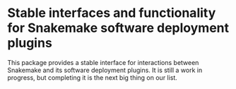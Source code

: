 # Stable interfaces and functionality for Snakemake software deployment plugins

This package provides a stable interface for interactions between Snakemake and its software deployment plugins.
It is still a work in progress, but completing it is the next big thing on our list.
